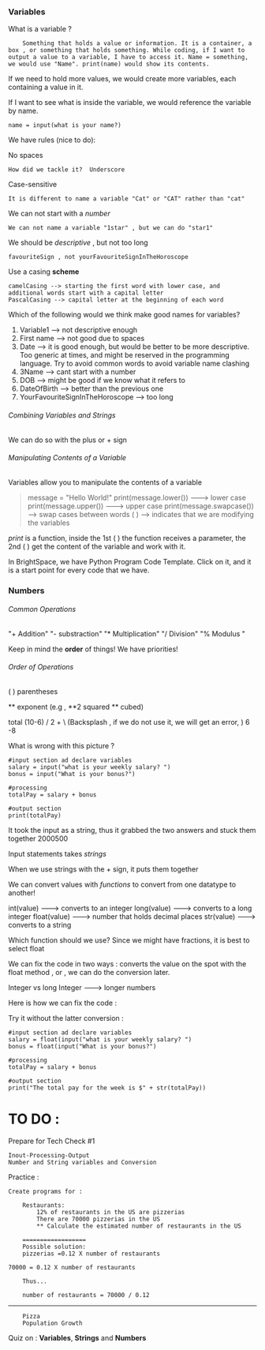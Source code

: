 


### Variables 


What is a variable ? 


		Something that holds a value or information. It is a container, a box , or something that holds something. While coding, if I want to output a value to a variable, I have to access it. Name = something, we would use "Name". print(name) would show its contents. 


If we need to hold more values, we would create more variables, each containing a value in it. 


If I want to see what is inside the variable, we would reference the variable by name.


	name = input(what is your name?)


We have rules (nice to do):


No spaces 

	How did we tackle it?  Underscore

Case-sensitive 

	It is different to name a variable "Cat" or "CAT" rather than "cat"

We can not start with a *number*

	We can not name a variable "1star" , but we can do "star1"


We should be *descriptive* , but not too long

	favouriteSign , not yourFavouriteSignInTheHoroscope

Use a casing **scheme**

	camelCasing --> starting the first word with lower case, and additional words start with a capital letter
	PascalCasing --> capital letter at the beginning of each word



Which of the following would we think make good names for variables? 

1. Variable1 --> not descriptive enough
2. First name --> not good due to spaces
3. Date --> it is good enough, but would be better to be more descriptive. Too generic at times, and might be reserved in the programming language. Try to avoid common words to avoid variable name clashing 
4. 3Name --> cant start with a number
5. DOB --> might be good if we know what it refers to
6. DateOfBirth --> better than the previous one
7. YourFavouriteSignInTheHoroscope --> too long


###### Combining Variables and Strings 


We can do so with the plus or + sign


###### Manipulating Contents of a Variable


Variables allow you to manipulate the contents of a variable

>message = "Hello World!"
  print(message.lower())  ---> lower case
  print(message.upper()) ---> upper case 
  print(message.swapcase()) --> swap cases between words
( ) --> indicates that we are modifying the variables

*print* is a function, inside the 1st (  ) the function receives a parameter, the 2nd ( ) get the content of the variable and work with it. 




In BrightSpace, we have Python Program Code Template. Click on it, and it is a start point for every code that we have. 



### Numbers


###### Common Operations


 "+ Addition"
"- substraction"
"* Multiplication"
"/ Division"
"% Modulus "


Keep in mind the **order** of things! We have priorities!


###### Order of Operations 

( ) parentheses

** exponent (e.g , **2 squared ** cubed)


total (10-6) / 2 + \                                          (Backsplash , if we do not use it, we will get an error, ) 
6 -8



What is wrong with this picture ? 

	#input section ad declare variables
	salary = input("what is your weekly salary? ")
	bonus = input("What is your bonus?")

	#processing
	totalPay = salary + bonus

	#output section
	print(totalPay) 

It took the input as a string, thus it grabbed the two answers and stuck them together 2000500 

Input statements takes *strings*

When we use strings with the + sign, it puts them together


We can convert values with *functions* to convert from one datatype to another!

int(value)  ---> converts to an integer
long(value) ---> converts to a long integer 
float(value) ---> number that holds decimal places
str(value)    ---> converts to a string


Which function should we use? Since we might have fractions, it is best to select float


We can fix the code in two ways : converts the value on the spot with the float method , or , we can do the conversion later.

Integer vs long Integer ---> longer numbers


Here is how we can fix the code :


Try it without the latter conversion : 




	#input section ad declare variables
	salary = float(input("what is your weekly salary? ")
	bonus = float(input("What is your bonus?")

	#processing
	totalPay = salary + bonus

	#output section
	print("The total pay for the week is $" + str(totalPay)) 




TO DO : 
===========



Prepare for Tech Check #1 

	Inout-Processing-Output
	Number and String variables and Conversion

Practice : 

	Create programs for :

		Restaurants:
			12% of restaurants in the US are pizzerias
			There are 70000 pizzerias in the US
			** Calculate the estimated number of restaurants in the US

		==================
		Possible solution:
		pizzerias =0.12 X number of restaurants

	70000 = 0.12 X number of restaurants

		Thus...

		number of restaurants = 70000 / 0.12

------------------
			
		Pizza
		Population Growth

Quiz on : **Variables**, **Strings** and **Numbers**






